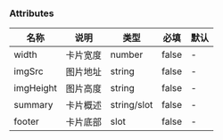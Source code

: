 ### Attributes

|名称|说明|类型|必填|默认|
|----|----|----|----|----|
|width|卡片宽度|number|false| - |
|imgSrc|图片地址|string|false| - |
|imgHeight|图片高度|string|false| - |
|summary|卡片概述|string/slot|false| - |
|footer|卡片底部|slot|false| - |
